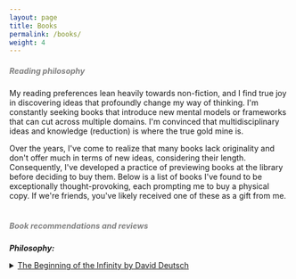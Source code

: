 ```yaml
---
layout: page
title: Books
permalink: /books/
weight: 4
---
```

<!-- <style>
details > summary {
    list-style: none;
}

details > summary::-webkit-details-marker {
    display: none;
}
</style> -->


##### <span style="color:Gray">**Reading philosophy**</span>

My reading preferences lean heavily towards non-fiction, and I find true joy in discovering ideas that profoundly change my way of thinking. I'm constantly seeking books that introduce new mental models or frameworks that can cut across multiple domains. I'm convinced that multidisciplinary ideas and knowledge (reduction) is where the true gold mine is.

Over the years, I've come to realize that many books lack originality and don't offer much in terms of new ideas, considering their length. Consequently, I've developed a practice of previewing books at the library before deciding to buy them. Below is a list of books I've found to be exceptionally thought-provoking, each prompting me to buy a physical copy. If we're friends, you've likely received one of these as a gift from me.
<br>
<br>
##### <span style="color:Gray">**Book recommendations and reviews**</span>

***Philosophy:***
 <details>
    <summary><u>The Beginning of the Infinity by David Deutsch</u></summary>

    <p>Detailed content goes here …</p></details>
 <details>
    <summary><u>The Art of War by Sun Tzu</u></summary>

    <p>Detailed content goes here …</p></details>
 <details>
    <summary><u>Freedom from the Known by Jiddu Krishnamurti</u></summary>

    <p>Detailed content goes here …</p></details>

<br>
***ScienceTechnology:***
<details>
    <summary><u>Sapiens by Yuval Noah Harari</u></summary>

    <p>Detailed content goes here …</p></details>
<details>
    <summary><u>Cosmos by Carl Sagan</u></summary>

    <p>Detailed content goes here …</p></details>

<details>
    <summary><u>Godel, Escher, Bach (or GDB) by Douglas Hofstadter</u></summary>

    <p>Detailed content goes here …</p></details>
<details>
    <summary><u>Gene, an Intimate History by Siddhartha Mukherjee</u></summary>

    <p>Detailed content goes here …</p></details>
<details>
    <summary><u>This is your Brain on Music by Daniel Levintin</u></summary>

    <p>Detailed content goes here …</p></details>
<details>
    <summary><u>Thinking fast, thinking slow by Daniel Kanheman</u></summary>

    <p>Detailed content goes here …</p></details>

<br>

***Investing:***
<details>
    <summary><u>The Intelligent Investor by Benjamin Graham</u></summary>

    <p>Detailed content goes here …</p></details>

<details>
    <summary><u>The Bogleheads Guide to Investing</u></summary>

    <p>Detailed content goes here …</p></details>

<details>
    <summary><u>The Geometry of Wealth by Brian Portnoy</u></summary>

    <p>Detailed content goes here …</p></details>

<details>
    <summary><u>One up on the Wall Street by Peter Lynch</u></summary>

    <p>Detailed content goes here …</p></details>

<details>
    <summary><u>The Almanack of Naval Ravikant</u></summary>

    <p>Detailed content goes here …</p></details>

<details>
    <summary><u>Poor Charlie's Almanack</u></summary>

    <p>Detailed content goes here …</p></details>

<br>

***Biographies:***
<details>
    <summary><u>The Man who knew Infinity by Robert Kanigel</u></summary>

    <p>Detailed content goes here …</p></details>

<details>
    <summary><u>Elon Musk by Ashley Vance</u></summary>

    <p>Detailed content goes here …</p></details>

<br>

***History:***
<details>
    <summary><u>The Discovery of India by Jawaharlal Nehru</u></summary>

    <p>Detailed content goes here …</p></details>

<br>

***Self help:***
<details>
    <summary><u>Essentialism by Greg Mckeown</u></summary>

    <p>Detailed content goes here …</p></details>

<details>
    <summary><u>Atomic Habits by James McClear</u></summary>

    <p>Detailed content goes here …</p></details>

<details>
    <summary><u>Never Split the Difference by Chris Voss</u></summary>

    <p>Detailed content goes here …</p></details>

<details>
    <summary><u>Antifragile by Nicolas Nassem Taleb</u></summary>

    <p>Detailed content goes here …</p></details>

<details>
    <summary><u>Mastery by Robert Greene</u></summary>

    <p>Detailed content goes here …</p></details>

<details>
    <summary><u>The Daily Stoic by Ryan Holiday</u></summary>

    <p>Detailed content goes here …</p></details>

<br>

***ADHD:***
<details>
    <summary><u>Scattered Minds by Gabor Mate</u></summary>

    <p>Detailed content goes here …</p></details>

<br>

***Miscellaneous:***
<details>
    <summary><u>Surely You're Joking Mr. Feynman by Richard Feynman</u></summary>

    <p>Detailed content goes here …</p></details>

<details>
    <summary><u>21 lessons for the 21st century by YN Harari</u></summary>

    <p>Detailed content goes here …</p></details>

<details>
    <summary><u>Siddhartha by Herman Hesse</u></summary>

    <p>Detailed content goes here …</p></details>

<details>
    <summary><u>Travel</u></summary>

    <p>Detailed content goes here …</p></details> 

<br>

***Telugu:***

<details>
    <summary><u>Mahaprasthanam by Sri Sri</u></summary>

    <p>Detailed content goes here …</p></details>
